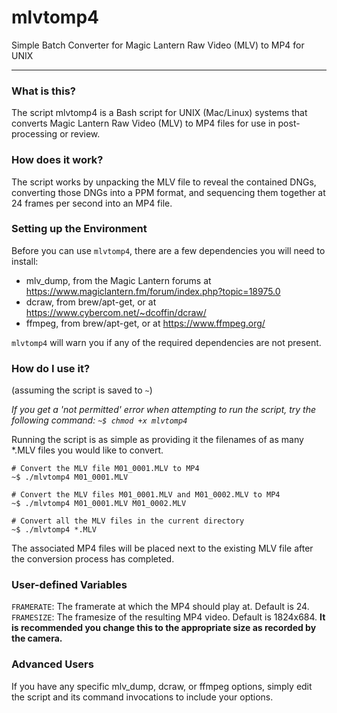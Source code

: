 # mlvtomp4
Simple Batch Converter for Magic Lantern Raw Video (MLV) to MP4 for UNIX

---

### What is this?

The script mlvtomp4 is a Bash script for UNIX (Mac/Linux) systems that converts Magic Lantern Raw Video (MLV) to MP4 files for use in post-processing or review.

### How does it work?

The script works by unpacking the MLV file to reveal the contained DNGs, converting those DNGs into a PPM format, and sequencing them together at 24 frames per second into an MP4 file.

### Setting up the Environment

Before you can use `mlvtomp4`, there are a few dependencies you will need to install:
  - mlv_dump, from the Magic Lantern forums at https://www.magiclantern.fm/forum/index.php?topic=18975.0
  - dcraw, from brew/apt-get, or at https://www.cybercom.net/~dcoffin/dcraw/
  - ffmpeg, from brew/apt-get, or at https://www.ffmpeg.org/
  
`mlvtomp4` will warn you if any of the required dependencies are not present.

### How do I use it?

(assuming the script is saved to `~`)

*If you get a 'not permitted' error when attempting to run the script, try the following command: `~$ chmod +x mlvtomp4`*

Running the script is as simple as providing it the filenames of as many *.MLV files you would like to convert.

```
# Convert the MLV file M01_0001.MLV to MP4
~$ ./mlvtomp4 M01_0001.MLV

# Convert the MLV files M01_0001.MLV and M01_0002.MLV to MP4
~$ ./mlvtomp4 M01_0001.MLV M01_0002.MLV

# Convert all the MLV files in the current directory
~$ ./mlvtomp4 *.MLV
```

The associated MP4 files will be placed next to the existing MLV file after the conversion process has completed.

### User-defined Variables

`FRAMERATE`: The framerate at which the MP4 should play at. Default is 24.
`FRAMESIZE`: The framesize of the resulting MP4 video. Default is 1824x684. **It is recommended you change this to the appropriate size as recorded by the camera.**

### Advanced Users

If you have any specific mlv_dump, dcraw, or ffmpeg options, simply edit the script and its command invocations to include your options.
